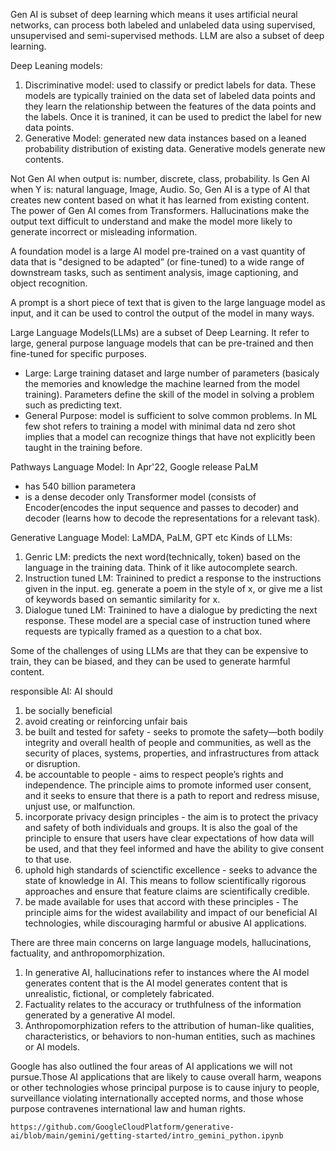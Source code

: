 
Gen AI is subset of deep learning which means it uses artificial neural networks, can process both labeled and unlabeled data using supervised, unsupervised and semi-supervised methods. 
LLM are also a subset of deep learning.

Deep Leaning models:
1. Discriminative model: used to classify or predict labels for data. These models are typically trainied on the data set of labeled data points and they learn the relationship between the features of the data points and the labels. Once it is tranined, it can be used to predict the label for new data points. 
2. Generative Model: generated new data instances based on a leaned probability distribution of existing data. Generative models generate new contents. 

Not Gen AI when output is: number, discrete, class, probability.
Is Gen AI when Y is: natural language, Image, Audio.
So, Gen AI is a type of AI that creates new content based on what it has learned from existing content. The power of Gen AI comes from Transformers. Hallucinations make the output text difficult to understand and make the model more likely to generate incorrect or misleading information. 

A foundation model is a large AI model pre-trained on a vast quantity of data that is "designed to be adapted” (or fine-tuned) to a wide range of downstream tasks, such as sentiment analysis, image captioning, and object recognition.

A prompt is a short piece of text that is given to the large language model as input, and it can be used to control the output of the model in many ways.

Large Language Models(LLMs) are a subset of Deep Learning. It refer to large, general purpose language models that can be pre-trained and then fine-tuned for specific purposes. 
- Large: Large training dataset and large number of parameters (basicaly the memories and knowledge the machine learned from the model training). Parameters define the skill of the model in solving a problem such as predicting text. 
- General Purpose: model is sufficient to solve common problems. In ML few shot refers to training a model with minimal data nd zero shot implies that a model can recognize things that have not explicitly been taught in the training before. 

Pathways Language Model: In Apr'22, Google release PaLM
- has 540 billion parametera
- is a dense decoder only Transformer model (consists of Encoder(encodes the input sequence and passes to decoder) and decoder (learns how to decode the representations for a relevant task). 


Generative Language Model: LaMDA, PaLM, GPT etc
Kinds of LLMs:
1. Genric LM: predicts the next word(technically, token) based on the language in the training data. Think of it like autocomplete search.
2. Instruction tuned LM: Trainined to predict a response to the instructions given in the input. eg. generate a poem in the style of x, or give me a list of keywords based on semantic similarity for x.
3. Dialogue tuned LM: Trainined to have a dialogue by predicting the next response. These model are a special case of instruction tuned where requests are typically framed as a question to a chat box. 

Some of the challenges of using LLMs are that they can be expensive to train, they can be biased, and they can be used to generate harmful content.

responsible AI: AI should 
1. be socially beneficial
2. avoid creating or reinforcing unfair bais
3. be built and tested for safety -  seeks to promote the safety—both bodily integrity and overall health of people and communities, as well as the security of places, systems, properties, and infrastructures from attack or disruption.
4. be accountable to people -  aims to respect people’s rights and independence. The principle aims to promote informed user consent, and it seeks to ensure that there is a path to report and redress misuse, unjust use, or malfunction.
5. incorporate privacy design principles - the aim is to protect the privacy and safety of both individuals and groups. It is also the goal of the principle to ensure that users have clear expectations of how data will be used, and that they feel informed and have the ability to give consent to that use.
6. uphold high standards of scienctific excellence - seeks to advance the state of knowledge in AI. This means to follow scientifically rigorous approaches and ensure that feature claims are scientifically credible.
7. be made available for uses that accord with these principles - The principle aims for the widest availability and impact of our beneficial AI technologies, while discouraging harmful or abusive AI applications.




There are three main concerns on large language models, hallucinations, factuality, and anthropomorphization.
1. In generative AI, hallucinations refer to instances where the AI model generates content that is the AI model generates content that is unrealistic, fictional, or completely fabricated.
2. Factuality relates to the accuracy or truthfulness of the information generated by a generative AI model.
3. Anthropomorphization refers to the attribution of human-like qualities, characteristics, or behaviors to non-human entities, such as machines or AI models.



 Google has also outlined the four areas of AI applications we will not pursue.Those AI applications that are likely to cause overall harm, weapons or other technologies whose principal purpose is to cause injury to people, surveillance violating internationally accepted norms, and those whose purpose contravenes international law and human rights.



	https://github.com/GoogleCloudPlatform/generative-ai/blob/main/gemini/getting-started/intro_gemini_python.ipynb



















